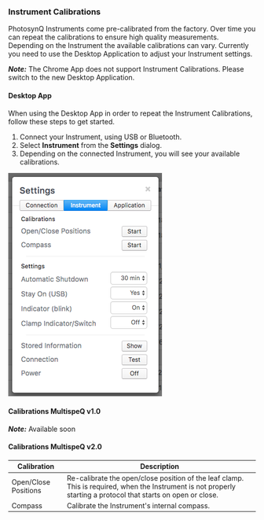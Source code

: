 ### Instrument Calibrations

PhotosynQ Instruments come pre-calibrated from the factory. Over time you can repeat the calibrations to ensure high quality measurements. Depending on the Instrument the available calibrations can vary. Currently you need to use the Desktop Application to adjust your Instrument settings.

***Note:*** The Chrome App does not support Instrument Calibrations. Please switch to the new Desktop Application.

#### Desktop App

When using the Desktop App in order to repeat the Instrument Calibrations, follow these steps to get started.

1. Connect your Instrument, using USB or Bluetooth.
2. Select **Instrument** from the **Settings** dialog.
3. Depending on the connected Instrument, you will see your available calibrations.

![Settings Dialog to show available Instrument calibrations.](../images/help/_instruments_Instrument_Settings_Desktop_App.png)

#### Calibrations MultispeQ v1.0

***Note:*** Available soon

#### Calibrations MultispeQ v2.0

| Calibration | Description |
|-------------|-------------|
| Open/Close Positions | Re-calibrate the open/close position of the leaf clamp. This is required, when the Instrument is not properly starting a protocol that starts on open or close. |
| Compass | Calibrate the Instrument's internal compass. |